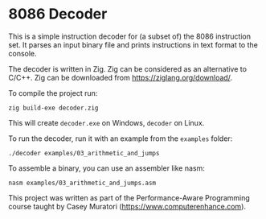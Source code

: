 # 8086 Decoder

This is a simple instruction decoder for (a subset of) the 8086 instruction set. It parses an input binary file and prints instructions in text format to the console.

The decoder is written in Zig. Zig can be considered as an alternative to C/C++. Zig can be downloaded from https://ziglang.org/download/.

To compile the project run:

```
zig build-exe decoder.zig
```

This will create `decoder.exe` on Windows, `decoder` on Linux.

To run the decoder, run it with an example from the `examples` folder:

```
./decoder examples/03_arithmetic_and_jumps
```

To assemble a binary, you can use an assembler like nasm:

```
nasm examples/03_arithmetic_and_jumps.asm
```

This project was written as part of the Performance-Aware Programming course taught by Casey Muratori (https://www.computerenhance.com).
